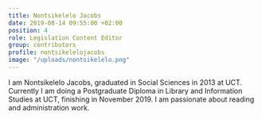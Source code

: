 ```yaml
---
title: Nontsikelelo Jacobs
date: 2019-08-14 09:55:00 +02:00
position: 4
role: Legislation Content Editor
group: contributors
profile: nontsikelelojacobs
image: "/uploads/nontsikelelo.png"
---
```


I am Nontsikelelo Jacobs, graduated in Social Sciences in 2013 at UCT. Currently I am doing a Postgraduate Diploma in Library and Information Studies at UCT, finishing in November 2019. I am passionate about reading and administration work.